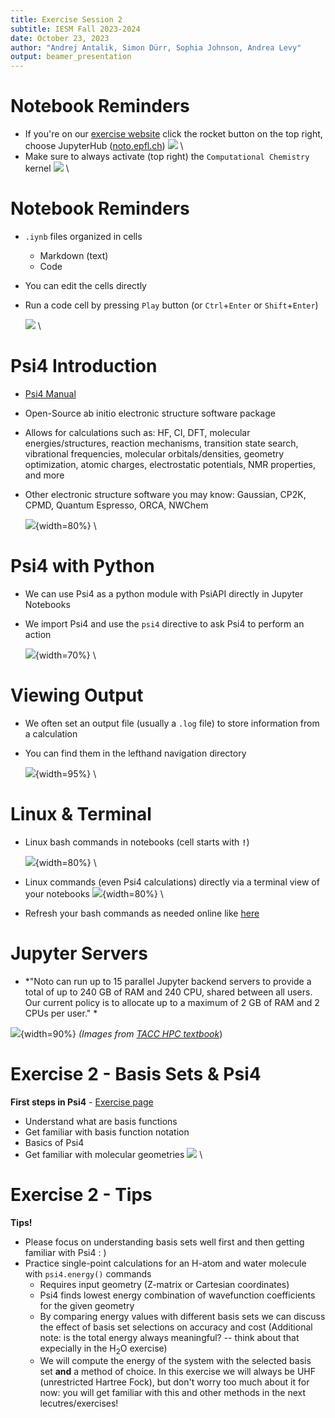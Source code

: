 ```yaml
---
title: Exercise Session 2
subtitle: IESM Fall 2023-2024
date: October 23, 2023
author: "Andrej Antalik, Simon Dürr, Sophia Johnson, Andrea Levy" 
output: beamer_presentation
---
```


# Notebook Reminders
- If you're on our [exercise website](https://lcbc-epfl.github.io/iesm-public/intro.html) click the rocket button on the top right, choose JupyterHub ([noto.epfl.ch](https://noto.epfl.ch/))
		![](/data/iesm/img_slides/Ex1/notebooks.png) \
- Make sure to always activate (top right) the `Computational Chemistry` kernel
		![](/data/iesm/img_slides/Ex1/kernel.png) \

# Notebook Reminders
- `.iynb` files organized in cells
	- Markdown (text)
	- Code 
- You can edit the cells directly 
- Run a code cell by pressing `Play` button (or `Ctrl`+`Enter` or `Shift`+`Enter`)

	![](/data/iesm/img_slides/Ex1/jn_1.png) \

# Psi4 Introduction
- [Psi4 Manual](https://psicode.org/psi4manual/master/index.html)
- Open-Source ab initio electronic structure software package
- Allows for calculations such as: HF, CI, DFT, molecular energies/structures, reaction mechanisms, transition state search, vibrational frequencies, molecular orbitals/densities, geometry optimization, atomic charges, electrostatic potentials, NMR properties, and more 
- Other electronic structure software you may know: Gaussian, CP2K, CPMD, Quantum Espresso, ORCA, NWChem 

	![](/data/iesm/img_slides/Ex2/psi4.png){width=80%}  \
  
# Psi4 with Python
- We can use Psi4 as a python module with PsiAPI directly in Jupyter Notebooks 
- We import Psi4 and use the `psi4` directive to ask Psi4 to perform an action 

	![](/data/iesm/img_slides/Ex2/psi4_api.png){width=70%} \ 

# Viewing Output
- We often set an output file (usually a `.log` file) to store information from a calculation
- You can find them in the lefthand navigation directory 

	![](/data/iesm/img_slides/Ex2/output_example.png){width=95%}  \
	
# Linux & Terminal
- Linux bash commands in notebooks (cell starts with  **`!`**)

	![](/data/iesm/img_slides/Ex2/linux_commands.png){width=80%} \
- Linux commands (even Psi4 calculations) directly via a terminal view of your notebooks
	![](/data/iesm/img_slides/Ex2/terminal.png){width=80%} \ 

- Refresh your bash commands as needed online like [here](https://dev.to/awwsmm/101-bash-commands-and-tips-for-beginners-to-experts-30je)


# Jupyter Servers
- *"Noto can run up to 15 parallel Jupyter backend servers to provide a total of up to 240 GB of RAM and 240 CPU, shared between all users. Our current policy is to allocate up to a maximum of 2 GB of RAM and 2 CPUs per user." *

![](/data/iesm/img_slides/Ex2/HPC_architecture.png){width=90%} 
*(Images from [TACC HPC textbook](https://zenodo.org/record/49897)*)


# Exercise 2 - Basis Sets & Psi4
**First steps in Psi4** - [Exercise page](https://lcbc-epfl.github.io/iesm-public/Exercises/Ex2/IESM_Ex2.html)

* Understand what are basis functions
* Get familiar with basis function notation
* Basics of Psi4
* Get familiar with molecular geometries
![](/data/iesm/img_slides/Ex2/ex2_goals.png) \

# Exercise 2 - Tips
**Tips!**

* Please focus on understanding basis sets well first and then getting familiar with Psi4 : ) 
* Practice single-point calculations for an H-atom and water molecule with `psi4.energy()` commands
	* Requires input geometry (Z-matrix or Cartesian coordinates)
	* Psi4 finds lowest energy combination of wavefunction coefficients for the given geometry
	* By comparing energy values with different basis sets we can discuss the effect of basis set selections on accuracy and cost (Additional note: is the total energy always meaningful? -- think about that expecially in the H$_2$O exercise)
	* We will compute the energy of the system with the selected basis set **and** a method of choice. In this exercise we will always be UHF (unrestricted Hartree Fock), but don't worry too much about it for now: you will get familiar with this and other methods in the next lecutres/exercises!
